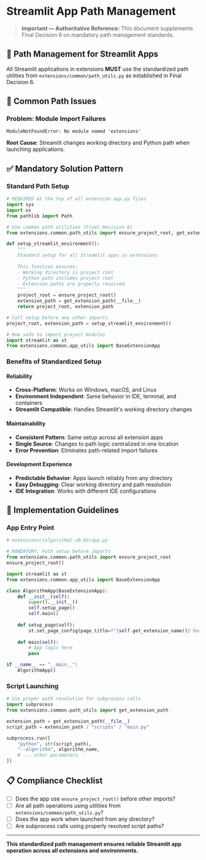 # Streamlit App Path Management

> **Important — Authoritative Reference:** This document supplements Final Decision 6 on mandatory path management standards.

## 🎯 **Path Management for Streamlit Apps**

All Streamlit applications in extensions **MUST** use the standardized path utilities from `extensions/common/path_utils.py` as established in Final Decision 6.

## 🚫 **Common Path Issues**

### **Problem: Module Import Failures**
```
ModuleNotFoundError: No module named 'extensions'
```

**Root Cause**: Streamlit changes working directory and Python path when launching applications.

## ✅ **Mandatory Solution Pattern**

### **Standard Path Setup**
```python
# REQUIRED at the top of all extension app.py files
import sys
import os
from pathlib import Path

# Use common path utilities (Final Decision 6)
from extensions.common.path_utils import ensure_project_root, get_extension_path

def setup_streamlit_environment():
    """
    Standard setup for all Streamlit apps in extensions
    
    This function ensures:
    - Working directory is project root
    - Python path includes project root
    - Extension paths are properly resolved
    """
    project_root = ensure_project_root()
    extension_path = get_extension_path(__file__)
    return project_root, extension_path

# Call setup before any other imports
project_root, extension_path = setup_streamlit_environment()

# Now safe to import project modules
import streamlit as st
from extensions.common.app_utils import BaseExtensionApp
```

### **Benefits of Standardized Setup**

#### **Reliability**
- **Cross-Platform**: Works on Windows, macOS, and Linux
- **Environment Independent**: Same behavior in IDE, terminal, and containers
- **Streamlit Compatible**: Handles Streamlit's working directory changes

#### **Maintainability**
- **Consistent Pattern**: Same setup across all extension apps
- **Single Source**: Changes to path logic centralized in one location
- **Error Prevention**: Eliminates path-related import failures

#### **Development Experience**
- **Predictable Behavior**: Apps launch reliably from any directory
- **Easy Debugging**: Clear working directory and path resolution
- **IDE Integration**: Works with different IDE configurations

## 🔧 **Implementation Guidelines**

### **App Entry Point**
```python
# extensions/{algorithm}-v0.03/app.py

# MANDATORY: Path setup before imports
from extensions.common.path_utils import ensure_project_root
ensure_project_root()

import streamlit as st
from extensions.common.app_utils import BaseExtensionApp

class AlgorithmApp(BaseExtensionApp):
    def __init__(self):
        super().__init__()
        self.setup_page()
        self.main()
    
    def setup_page(self):
        st.set_page_config(page_title=f"{self.get_extension_name()} Dashboard")
    
    def main(self):
        # App logic here
        pass

if __name__ == "__main__":
    AlgorithmApp()
```

### **Script Launching**
```python
# Use proper path resolution for subprocess calls
import subprocess
from extensions.common.path_utils import get_extension_path

extension_path = get_extension_path(__file__)
script_path = extension_path / "scripts" / "main.py"

subprocess.run([
    "python", str(script_path),
    "--algorithm", algorithm_name,
    # ... other parameters
])
```

## 📋 **Compliance Checklist**

- [ ] Does the app use `ensure_project_root()` before other imports?
- [ ] Are all path operations using utilities from `extensions/common/path_utils.py`?
- [ ] Does the app work when launched from any directory?
- [ ] Are subprocess calls using properly resolved script paths?

---

**This standardized path management ensures reliable Streamlit app operation across all extensions and environments.**
